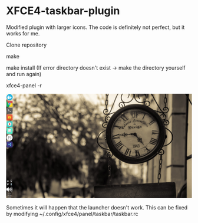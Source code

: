 # XFCE4-taskbar-plugin
Modified plugin with larger icons. The code is definitely not perfect, but it works for me.


Clone repository

make

make install (If error directory doesn't exist -> make the directory yourself and run again)

xfce4-panel -r

![Screenshot](Screenshot_2019-02-14_17-14-30.png)

Sometimes it will happen that the launcher doesn't work. This can be fixed by modifying ~/.config/xfce4/panel/taskbar/taskbar.rc

